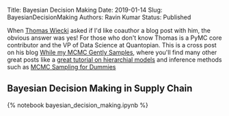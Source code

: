 Title: Bayesian Decision Making 
Date: 2019-01-14 
Slug: BayesianDecisionMaking
Authors: Ravin Kumar
Status: Published


When [Thomas Wiecki](https://twitter.com/twiecki)
asked if I'd like coauthor a blog post with him, the obvious
answer was yes! For those who don't know Thomas is a PyMC core contributor
and the VP of Data Science at Quantopian. This is a cross post 
on his blog [While my MCMC Gently Samples](https://twiecki.github.io/),
where you'll find many other great posts like 
a [great tutorial on hierarchial models](https://twiecki.github.io/blog/2017/02/08/bayesian-hierchical-non-centered/)
and inference methods such as 
[MCMC Sampling for Dummies](https://twiecki.github.io/blog/2015/11/10/mcmc-sampling/)

## Bayesian Decision Making in Supply Chain
{% notebook bayesian_decision_making.ipynb %}

